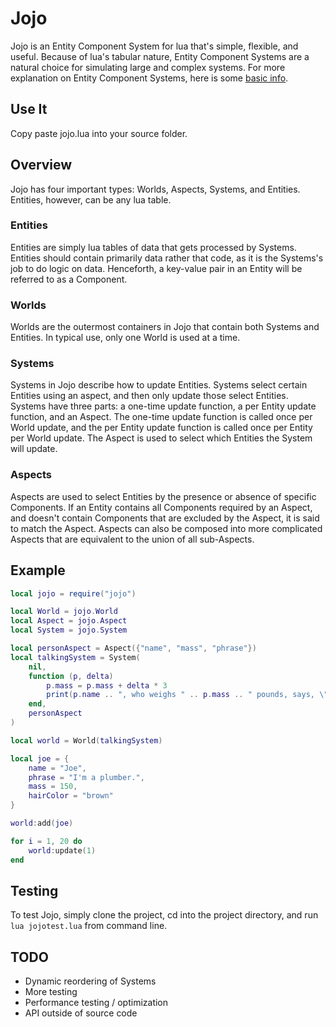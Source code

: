 # Jojo #
Jojo is an Entity Component System for lua that's simple, flexible, and useful.
Because of lua's tabular nature, Entity Component Systems are a natural choice
for simulating large and complex systems. For more explanation on Entity
Component Systems, here is some
[basic info](http://en.wikipedia.org/wiki/Entity_component_system "Wikipedia").

## Use It ##
Copy paste jojo.lua into your source folder.

## Overview ##
Jojo has four important types: Worlds, Aspects, Systems, and Entities.
Entities, however, can be any lua table.

### Entities ###
Entities are simply lua tables of data that gets processed by Systems. Entities
should contain primarily data rather that code, as it is the Systems's job to
do logic on data. Henceforth, a key-value pair in an Entity will
be referred to as a Component.

### Worlds ###
Worlds are the outermost containers in Jojo that contain both Systems
and Entities. In typical use, only one World is used at a time.

### Systems ###
Systems in Jojo describe how to update Entities. Systems select certain Entities
using an aspect, and then only update those select Entities. Systems have three
parts: a one-time update function, a per Entity update function, and an Aspect.
The one-time update function is called once per World update, and the per Entity
update function is called once per Entity per World update. The Aspect is used
to select which Entities the System will update.

### Aspects ###
Aspects are used to select Entities by the presence or absence of specific
Components. If an Entity contains all Components required by an Aspect, and
doesn't contain Components that are excluded by the Aspect, it is said to match
the Aspect. Aspects can also be composed into more complicated Aspects that
are equivalent to the union of all sub-Aspects.

## Example ##
```lua
local jojo = require("jojo")

local World = jojo.World
local Aspect = jojo.Aspect
local System = jojo.System

local personAspect = Aspect({"name", "mass", "phrase"})
local talkingSystem = System(
    nil,
    function (p, delta)
        p.mass = p.mass + delta * 3
        print(p.name .. ", who weighs " .. p.mass .. " pounds, says, \"" .. p.phrase .. "\"")
    end,
    personAspect
)

local world = World(talkingSystem)

local joe = {
    name = "Joe",
    phrase = "I'm a plumber.",
    mass = 150,
    hairColor = "brown"
}

world:add(joe)

for i = 1, 20 do
    world:update(1)
end
```

## Testing ##
To test Jojo, simply clone the project, cd into the project directory, and
run `lua jojotest.lua` from command line.

## TODO ##

* Dynamic reordering of Systems
* More testing
* Performance testing / optimization
* API outside of source code
